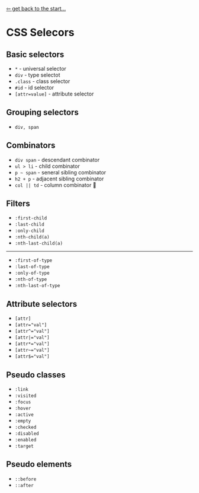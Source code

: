 [&#8678; get back to the start...](../README.md)
# CSS Selecors

## Basic selectors
* `*` - universal selector
* `div` - type selectot
* `.class` - class selector
* `#id` - id selector
* `[attr=value]` - attribute selector

## Grouping selectors
* `div, span`

## Combinators
* `div span` - descendant combinator
* `ul > li` - child combinator
* `p ~ span` - seneral sibling combinator
* `h2 + p` - adjacent sibling combinator
* `col || td` - column combinator 🧪

## Filters
* `:first-child`
* `:last-child`
* `:only-child`
* `:nth-child(a)`
* `:nth-last-child(a)`
---
* `:first-of-type`
* `:last-of-type`
* `:only-of-type`
* `:nth-of-type`
* `:nth-last-of-type`

## Attribute selectors
* `[attr]`
* `[attr="val"]`
* `[attr^="val"]`
* `[attr|="val"]`
* `[attr*="val"]`
* `[attr~="val"]`
* `[attr$="val"]`

## Pseudo classes
* `:link`
* `:visited`
* `:focus`
* `:hover`
* `:active`
* `:empty`
* `:checked`
* `:disabled`
* `:enabled`
* `:target`

## Pseudo elements
* `::before`
* `::after`